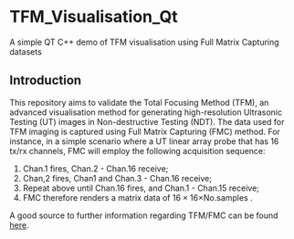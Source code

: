 # TFM_Visualisation_Qt
A simple QT C++ demo of TFM visualisation using Full Matrix Capturing datasets

## Introduction
This repository aims to validate the Total Focusing Method (TFM), an advanced visualisation method for generating high-resolution Ultrasonic Testing (UT) images in Non-destructive Testing (NDT). The data used for TFM imaging is captured using Full Matrix Capturing (FMC) method. For instance, in a simple scenario where a UT linear array probe that has 16 tx/rx channels, FMC will employ the following acquisition sequence:
1. Chan.1 fires, Chan.2 - Chan.16 receive;
2. Chan,2 fires, Chan1 and Chan.3 - Chan.16 receive;
3. Repeat above until Chan.16 fires, and Chan.1 - Chan.15 receive;
4. FMC therefore renders a matrix data of $16\times16\times$No.samples .
   
A good source to further information regarding TFM/FMC can be found [here](https://www.ndt.net/article/ecndt2023/presentation/ECNDT2023_PRESENTATION_390.pdf).
